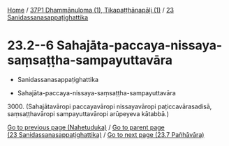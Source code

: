 
[Home](/) / [37P1 Dhammānuloma (1), Tikapaṭṭhānapāḷi (1)](...md) / [23 Sanidassanasappaṭighattika](../37P1/23.md)

# 23.2--6 Sahajāta-paccaya-nissaya-saṃsaṭṭha-sampayuttavāra

* Sanidassanasappaṭighattika

* Sahajāta-paccaya-nissaya-saṃsaṭṭha-sampayuttavāra

3000\. (Sahajātavāropi paccayavāropi nissayavāropi paṭiccavārasadisā, saṃsaṭṭhavāropi sampayuttavāropi arūpeyeva kātabbā.)

[Go to previous page (Nahetuduka)](23.1/23.1.4/Nahetuduka.md) / [Go to parent page (23 Sanidassanasappaṭighattika)](../37P1/23.md) / [Go to next page (23.7 Pañhāvāra)](23.7.md)


